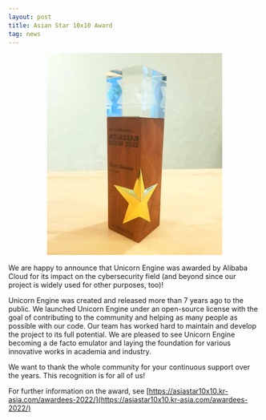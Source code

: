 ```yaml
---
layout: post
title: Asian Star 10x10 Award
tag: news
---
```


<p align="center">
<img width="350" src="images/unicorn-trophy.jpg">
</p>

We are happy to announce that Unicorn Engine was awarded by Alibaba Cloud for its impact on the cybersecurity field (and beyond since our project is widely used for other purposes, too)!

Unicorn Engine was created and released more than 7 years ago to the public. We launched Unicorn Engine under an open-source license with the goal of contributing to the community and helping as many people as possible with our code. Our team has worked hard to maintain and develop the project to its full potential. We are pleased to see Unicorn Engine becoming a de facto emulator and laying the foundation for various innovative works in academia and industry.

We want to thank the whole community for your continuous support over the years. This recognition is for all of us!

For further information on the award, see [https://asiastar10x10.kr-asia.com/awardees-2022/](https://asiastar10x10.kr-asia.com/awardees-2022/)
